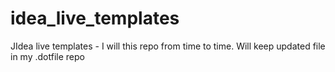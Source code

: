 # idea_live_templates

JIdea live templates - I will this repo from time to time. Will keep updated file in my .dotfile repo
